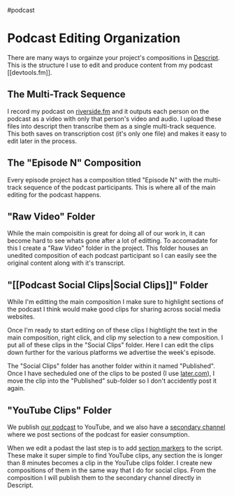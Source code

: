 #podcast

# Podcast Editing Organization

There are many ways to orgainze your project's compositions in [Descript](https://www.descript.com/). This is the structure I use to edit and produce content from my podcast [[devtools.fm]].

## The Multi-Track Sequence

I record my podcast on [riverside.fm](https://riverside.fm) and it outputs each person on the podcast as a video with only that person's video and audio. I upload these files into descript then transcribe them as a single multi-track sequence. This both saves on transcription cost (it's only one file) and makes it easy to edit later in the process.

## The "Episode N" Composition

Every episode project has a composition titled "Episode N" with the multi-track sequence of the podcast participants. This is where all of the main editing for the podcast happens.

## "Raw Video" Folder

While the main compoisitin is great for doing all of our work in, it can become hard to see whats gone after a lot of editting. To accomadate for this I create a "Raw Video" folder in the project. This folder houses an unedited composition of each podcast participant so I can easily see the original content along with it's transcript.

## "[[Podcast Social Clips|Social Clips]]" Folder

While I'm editting the main composition I make sure to highlight sections of the podcast I think would make good clips for sharing across social media websites.

Once I'm ready to start editing on of these clips I hightlight the text in the main composition, right click, and clip my selection to a new composition. I put all of these clips in the "Social Clips" folder. Here I can edit the clips down further for the various platforms we advertise the week's episode.

The "Social Clips" folder has another folder within it named "Published". Once I have secheduled one of the clips to be posted (I use [later.com](https://later.com)), I move the clip into the "Published" sub-folder so I don't accidently post it again.

## "YouTube Clips" Folder

We publish [our podcast](https://www.youtube.com/channel/UCFsRlOn7gODgv6WUriLrzXg) to YouTube, and we also have a [secondary channel](https://www.youtube.com/channel/UCtKRj3QiajrQpObzOO0V3yg) where we post sections of the podcast for easier consumption.

When we edit a podast the last step is to add [section markers](https://help.descript.com/hc/en-us/articles/360042210672-Markers) to the script. These make it super simple to find YouTube clips, any section the is longer than 8 minutes becomes a clip in the YouTube clips folder. I create new compositions of them in the same way that I do for social clips. From the composition I will publish them to the secondary channel directly in Descript.

